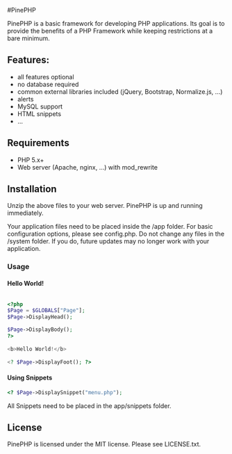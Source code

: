 #PinePHP

PinePHP is a basic framework for developing PHP applications. Its goal is to provide the benefits of a PHP Framework while keeping restrictions at a bare minimum.

## Features:

- all features optional 
- no database required
- common external libraries included (jQuery, Bootstrap, Normalize.js, ...)
- alerts
- MySQL support
- HTML snippets
- ...

## Requirements

- PHP 5.x+
- Web server (Apache, nginx, ...) with mod_rewrite

## Installation

Unzip the above files to your web server. PinePHP is up and running immediately.

Your application files need to be placed inside the /app folder. For basic configuration options, please see config.php. Do not change any files in the /system folder. If you do, future updates may no longer work with your application.

### Usage

#### Hello World!

```php

<?php
$Page = $GLOBALS["Page"]; 
$Page->DisplayHead();

$Page->DisplayBody();
?>
  
<b>Hello World!</b>
	
<? $Page->DisplayFoot(); ?>
```

#### Using Snippets

```php
<? $Page->DisplaySnippet("menu.php");
```

All Snippets need to be placed in the app/snippets folder.

## License

PinePHP is licensed under the MIT license. Please see LICENSE.txt.
